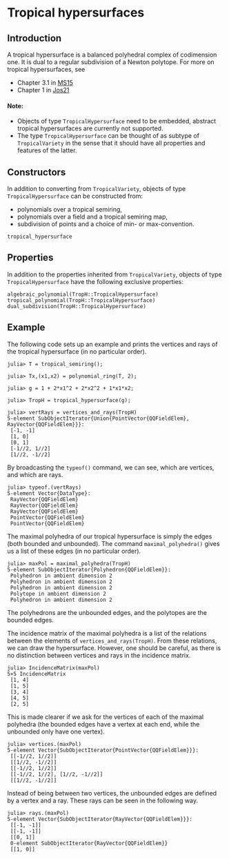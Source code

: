 # Tropical hypersurfaces

## Introduction
A tropical hypersurface is a balanced polyhedral complex of codimension one.  It is dual to a regular subdivision of a Newton polytope. For more on tropical hypersurfaces, see
- Chapter 3.1 in [MS15](@cite)
- Chapter 1 in [Jos21](@cite)

#### Note:
- Objects of type `TropicalHypersurface` need to be embedded, abstract tropical hypersurfaces are currently not supported.
- The type `TropicalHypersurface` can be thought of as subtype of `TropicalVariety` in the sense that it should have all properties and features of the latter.


## Constructors
In addition to converting from `TropicalVariety`, objects of type `TropicalHypersurface` can be constructed from:
- polynomials over a tropical semiring,
- polynomials over a field and a tropical semiring map,
- subdivision of points and a choice of min- or max-convention.
```@docs
tropical_hypersurface
```

## Properties
In addition to the properties inherited from `TropicalVariety`, objects of type `TropicalHypersurface` have the following exclusive properties:
```@docs
algebraic_polynomial(TropH::TropicalHypersurface)
tropical_polynomial(TropH::TropicalHypersurface)
dual_subdivision(TropH::TropicalHypersurface)
```

## Example
The following code sets up an example and prints the vertices and rays of the tropical hypersurface (in no particular order).
```jldoctest exampleHypersurface
julia> T = tropical_semiring();

julia> Tx,(x1,x2) = polynomial_ring(T, 2);

julia> g = 1 + 2*x1^2 + 2*x2^2 + 1*x1*x2;

julia> TropH = tropical_hypersurface(g);

julia> vertRays = vertices_and_rays(TropH)
5-element SubObjectIterator{Union{PointVector{QQFieldElem}, RayVector{QQFieldElem}}}:
 [-1, -1]
 [1, 0]
 [0, 1]
 [-1//2, 1//2]
 [1//2, -1//2]
```
By broadcasting the `typeof()` command, we can see, which are vertices, and which are rays.
```jldoctest exampleHypersurface
julia> typeof.(vertRays)
5-element Vector{DataType}:
 RayVector{QQFieldElem}
 RayVector{QQFieldElem}
 RayVector{QQFieldElem}
 PointVector{QQFieldElem}
 PointVector{QQFieldElem}
```
The maximal polyhedra of our tropical hypersurface is simply the edges (both bounded and unbounded). The command `maximal_polyhedra()` gives us a list of these edges (in no particular order).
```jldoctest exampleHypersurface
julia> maxPol = maximal_polyhedra(TropH)
5-element SubObjectIterator{Polyhedron{QQFieldElem}}:
 Polyhedron in ambient dimension 2
 Polyhedron in ambient dimension 2
 Polyhedron in ambient dimension 2
 Polytope in ambient dimension 2
 Polyhedron in ambient dimension 2
```
The polyhedrons are the unbounded edges, and the polytopes are the bounded edges.

The incidence matrix of the maximal polyhedra is a list of the relations between the elements of `vertices_and_rays(TropH)`. 
From these relations, we can draw the hypersurface. However, one should be careful, as there is no distinction between vertices and rays in the incidence matrix.
```jldoctest exampleHypersurface
julia> IncidenceMatrix(maxPol)
5×5 IncidenceMatrix
 [1, 4]
 [1, 5]
 [3, 4]
 [4, 5]
 [2, 5]
```
This is made clearer if we ask for the vertices of each of the maximal polyhedra (the bounded edges have a vertex at each end, while the unbounded only have one vertex).
```jldoctest exampleHypersurface
julia> vertices.(maxPol)
5-element Vector{SubObjectIterator{PointVector{QQFieldElem}}}:
 [[-1//2, 1//2]]
 [[1//2, -1//2]]
 [[-1//2, 1//2]]
 [[-1//2, 1//2], [1//2, -1//2]]
 [[1//2, -1//2]]
```
Instead of being between two vertices, the unbounded edges are defined by a vertex and a ray. These rays can be seen in the following way.
```jldoctest exampleHypersurface
julia> rays.(maxPol)
5-element Vector{SubObjectIterator{RayVector{QQFieldElem}}}:
 [[-1, -1]]
 [[-1, -1]]
 [[0, 1]]
 0-element SubObjectIterator{RayVector{QQFieldElem}}
 [[1, 0]]
```
